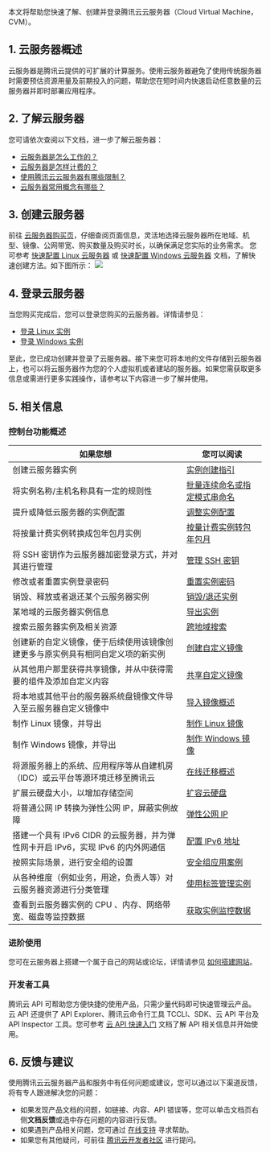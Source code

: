 本文将帮助您快速了解、创建并登录腾讯云云服务器（Cloud Virtual Machine，CVM）。 

## 1. 云服务器概述
云服务器是腾讯云提供的可扩展的计算服务。使用云服务器避免了使用传统服务器时需要预估资源用量及前期投入的问题，帮助您在短时间内快速启动任意数量的云服务器并即时部署应用程序。


## 2. 了解云服务器
您可请依次查阅以下文档，进一步了解云服务器：
- [云服务器是怎么工作的？](https://cloud.tencent.com/document/product/213/495)
- [云服务器是怎样计费的？](https://cloud.tencent.com/document/product/213/2180)
- [使用腾讯云云服务器有哪些限制？](https://cloud.tencent.com/document/product/213/15379)
- [云服务器常用概念有哪些？](https://cloud.tencent.com/document/product/213/44973)


## 3. 创建云服务器
前往 [云服务器购买页](http://manage.qcloud.com/shoppingcart/shop.php?tab=cvm&_ga=1.91351132.770173325.1571651505)，仔细查阅页面信息，灵活地选择云服务器所在地域、机型、镜像、公网带宽、购买数量及购买时长，以确保满足您实际的业务需求。
您可参考 [快速配置 Linux 云服务器](https://cloud.tencent.com/document/product/213/2936) 或 [快速配置 Windows 云服务器](https://cloud.tencent.com/document/product/213/2764) 文档，了解快速创建方法。如下图所示：
![](https://qcloudimg.tencent-cloud.cn/raw/a58a744f2aad1103cd09263b6efbf573.png)

## 4. 登录云服务器
当您购买完成后，您可以登录您购买的云服务器。详情请参见：
 - [登录 Linux 实例](https://cloud.tencent.com/document/product/213/5436)
 - [登录 Windows 实例](https://cloud.tencent.com/document/product/213/5435)


至此，您已成功创建并登录了云服务器。接下来您可将本地的文件存储到云服务器上，也可以将云服务器作为您的个人虚拟机或者建站的服务器。如果您需获取更多信息或需进行更多实践操作，请参考以下内容进一步了解并使用。


## 5. 相关信息

### 控制台功能概述
| 如果您想 | 您可以阅读 |
|---------|---------|
| 创建云服务器实例 | [实例创建指引](https://cloud.tencent.com/document/product/213/44264) |
| 将实例名称/主机名称具有一定的规则性 | [批量连续命名或指定模式串命名](https://cloud.tencent.com/document/product/213/34343) |
| 提升或降低云服务器的实例配置 | [调整实例配置](https://cloud.tencent.com/document/product/213/2178) |
| 将按量计费实例转换成包年包月实例 | [按量计费实例转包年包月](https://cloud.tencent.com/document/product/213/2762) |
| 将 SSH 密钥作为云服务器加密登录方式，并对其进行管理 | [管理 SSH 密钥](https://cloud.tencent.com/document/product/213/16691) |
| 修改或者重置实例登录密码 | [重置实例密码](https://cloud.tencent.com/document/product/213/16566) |
| 销毁、释放或者退还某个云服务器实例 | [销毁/退还实例](https://cloud.tencent.com/document/product/213/4930) |
| 某地域的云服务器实例信息 | [导出实例](https://cloud.tencent.com/document/product/213/16563) |
| 搜索云服务器实例及相关资源 | [跨地域搜索](https://cloud.tencent.com/document/product/213/8668) |
| 创建新的自定义镜像，便于后续使用该镜像创建更多与原实例具有相同自定义项的新实例 | [创建自定义镜像](https://cloud.tencent.com/document/product/213/4942) |
| 从其他用户那里获得共享镜像，并从中获得需要的组件及添加自定义内容 | [共享自定义镜像](https://cloud.tencent.com/document/product/213/4944) |
| 将本地或其他平台的服务器系统盘镜像文件导入至云服务器自定义镜像中 | [导入镜像概述](https://cloud.tencent.com/document/product/213/4945) |
| 制作 Linux 镜像，并导出 | [制作 Linux 镜像](https://cloud.tencent.com/document/product/213/17814) |
| 制作 Windows 镜像，并导出 | [制作 Windows 镜像](https://cloud.tencent.com/document/product/213/17815) |
| 将源服务器上的系统、应用程序等从自建机房（IDC）或云平台等源环境迁移至腾讯云 | [在线迁移概述](https://cloud.tencent.com/document/product/213/32961) |
| 扩展云硬盘大小，以增加存储空间 | [扩容云硬盘](https://cloud.tencent.com/document/product/213/34068) |
| 将普通公网 IP 转换为弹性公网 IP，屏蔽实例故障 | [弹性公网 IP](https://cloud.tencent.com/document/product/213/16586) |
| 搭建一个具有 IPv6 CIDR 的云服务器，并为弹性网卡开启 IPv6，实现 IPv6 的内外网通信 | [配置 IPv6 地址](https://cloud.tencent.com/document/product/213/40010) |
| 按照实际场景，进行安全组的设置 | [安全组应用案例](https://cloud.tencent.com/document/product/213/34601) |
| 从各种维度（例如业务，用途，负责人等）对云服务器资源进行分类管理 | [使用标签管理实例](https://cloud.tencent.com/document/product/213/19548) |
| 查看到云服务器实例的 CPU 、内存、网络带宽、磁盘等监控数据 | [获取实例监控数据](https://cloud.tencent.com/document/product/213/5178) |

### 进阶使用
您可在云服务器上搭建一个属于自己的网站或论坛，详情请参见 [如何搭建网站](https://cloud.tencent.com/document/product/213/39130)。

### 开发者工具
腾讯云 API 可帮助您方便快捷的使用产品，只需少量代码即可快速管理云产品。云 API 还提供了 API Explorer、腾讯云命令行工具 TCCLI、SDK、云 API 平台及 API Inspector 工具。您可参考 [云 API 快速入门](https://cloud.tencent.com/document/product/1278/46696) 文档了解 API 相关信息并开始使用。


## 6. 反馈与建议
使用腾讯云云服务器产品和服务中有任何问题或建议，您可以通过以下渠道反馈，将有专人跟进解决您的问题：
- 如果发现产品文档的问题，如链接、内容、API 错误等，您可以单击文档页右侧**文档反馈**或选中存在问题的内容进行反馈。
- 如果遇到产品相关问题，您可通过 [在线支持](https://cloud.tencent.com/online-service?from=doc_213) 寻求帮助。
- 如果您有其他疑问，可前往 [腾讯云开发者社区]( https://cloud.tencent.com/developer/tag/104) 进行提问。
